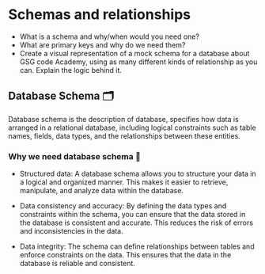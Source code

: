 # Schemas and relationships
- What is a schema and why/when would you need one?
- What are primary keys and why do we need them?
- Create a visual representation of a mock schema for a database about GSG code Academy, using as many different kinds of relationship as you can. Explain the logic behind it.

## Database Schema 🗂️
Database schema is the description of database, specifies how data is arranged in a relational database, including logical constraints such as table names, fields, data types, and the relationships between these entities.

### Why we need database schema 🤔
- Structured data: A database schema allows you to structure your data in a logical and organized manner. This makes it easier to retrieve, manipulate, and analyze data within the database.

- Data consistency and accuracy: By defining the data types and constraints within the schema, you can ensure that the data stored in the database is consistent and accurate. This reduces the risk of errors and inconsistencies in the data.

- Data integrity: The schema can define relationships between tables and enforce constraints on the data. This ensures that the data in the database is reliable and consistent.
